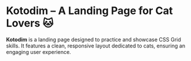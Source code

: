 # Kotodim – A Landing Page for Cat Lovers 🐱
**Kotodim** is a landing page designed to practice and showcase CSS Grid skills. It features a clean, responsive layout dedicated to cats, ensuring an engaging user experience.  
